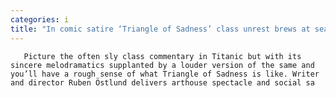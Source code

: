 ```yaml
---
categories: i
title: "In comic satire ‘Triangle of Sadness’ class unrest brews at sea"
---
```


      
      

      
       Picture the often sly class commentary in Titanic but with its sincere melodramatics supplanted by a louder version of the same and you’ll have a rough sense of what Triangle of Sadness is like. Writer and director Ruben Östlund delivers arthouse spectacle and social sa